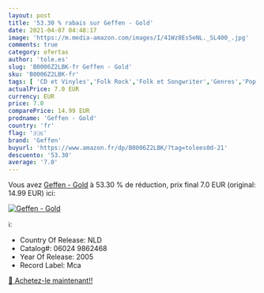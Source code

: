 ```yaml
---
layout: post
title: '53.30 % rabais sur Geffen - Gold'
date: 2021-04-07 04:48:17
image: 'https://m.media-amazon.com/images/I/41Wz8Es5eNL._SL400_.jpg'
comments: true
category: ofertas
author: 'tole.es'
slug: 'B0006Z2LBK-fr Geffen - Gold'
sku: 'B0006Z2LBK-fr'
tags: [ 'CD et Vinyles','Folk Rock','Folk et Songwriter','Genres','Pop','Pop R&B','Pop Rock','Rock','geffen', ]
actualPrice: 7.0 EUR
currency: EUR
price: 7.0
comparePrice: 14.99 EUR
prodname: 'Geffen - Gold'
country: 'fr'
flag: '🇫🇷'
brand: 'Geffen'
buyurl: 'https://www.amazon.fr/dp/B0006Z2LBK/?tag=tolees0d-21'
descuento: '53.30'
average: '7.0'
---
```


Vous avez [Geffen - Gold](https://www.amazon.fr/dp/B0006Z2LBK/?tag=tolees0d-21)  à  53.30 % de réduction, prix final  7.0 EUR (original: 14.99 EUR) ici:

[![Geffen - Gold](https://m.media-amazon.com/images/I/41Wz8Es5eNL._SL400_.jpg)](https://www.amazon.fr/dp/B0006Z2LBK/?tag=tolees0d-21)

ℹ️:

- Country Of Release: NLD
- Catalog#: 06024 9862468
- Year Of Release: 2005
- Record Label: Mca

[🛒 Achetez-le maintenant!!](https://www.amazon.fr/dp/B0006Z2LBK/?tag=tolees0d-21)
